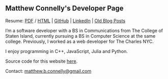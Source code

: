 ## Matthew Connelly's Developer Page


Resume: [PDF](storage/resume-2018.pdf) / [HTML](storage/resume-2018.html) | [GitHub](https://github.com/mattConn/) | [LinkedIn](https://www.linkedin.com/in/matconn/) | [Old Blog Posts](old-blog-posts/)


I’m a software developer with a BS in Communications from The College of Staten Island, currently pursuing a BS in Computer Science at the same college. Previously, I worked as a web developer for The Charles NYC.

I enjoy programming in C++, JavaScript, Julia and Python.

Source code for this website <a href="https://github.com/mattConn/mattconn.github.io">here</a>.

Contact: <a href="mailto:matthew.b.connelly@gmail.com">matthew.b.connelly@gmail.com</a>
